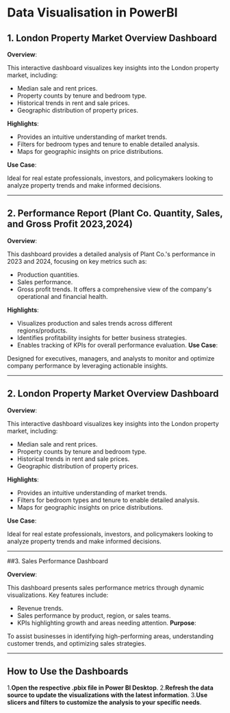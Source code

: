 # Data Visualisation in PowerBI

## 1. London Property Market Overview Dashboard

**Overview**:

This interactive dashboard visualizes key insights into the London property market, including:
- Median sale and rent prices.
- Property counts by tenure and bedroom type.
- Historical trends in rent and sale prices.
- Geographic distribution of property prices.

**Highlights**:

- Provides an intuitive understanding of market trends.
- Filters for bedroom types and tenure to enable detailed analysis.
- Maps for geographic insights on price distributions.

**Use Case**:

Ideal for real estate professionals, investors, and policymakers looking to analyze property trends and make informed decisions.
__________________________
## 2. Performance Report (Plant Co. Quantity, Sales, and Gross Profit 2023,2024)

**Overview**:

This dashboard provides a detailed analysis of Plant Co.'s performance in 2023 and 2024, focusing on key metrics such as:
- Production quantities.
- Sales performance.
- Gross profit trends.
It offers a comprehensive view of the company's operational and financial health.

**Highlights**:

- Visualizes production and sales trends across different regions/products.
- Identifies profitability insights for better business strategies.
- Enables tracking of KPIs for overall performance evaluation.
**Use Case**:
	
Designed for executives, managers, and analysts to monitor and optimize company performance by leveraging actionable insights.
____________________________________________
## 2. London Property Market Overview Dashboard

**Overview**:

This interactive dashboard visualizes key insights into the London property market, including:
- Median sale and rent prices.
- Property counts by tenure and bedroom type.
- Historical trends in rent and sale prices.
- Geographic distribution of property prices.

**Highlights**:

- Provides an intuitive understanding of market trends.
- Filters for bedroom types and tenure to enable detailed analysis.
- Maps for geographic insights on price distributions.

**Use Case**:

Ideal for real estate professionals, investors, and policymakers looking to analyze property trends and make informed decisions.
___________________________________________
##3. Sales Performance Dashboard

**Overview**:

This dashboard presents sales performance metrics through dynamic visualizations. Key features include:
- Revenue trends.
- Sales performance by product, region, or sales teams.
- KPIs highlighting growth and areas needing attention.
**Purpose**:

To assist businesses in identifying high-performing areas, understanding customer trends, and optimizing sales strategies.
________________________________________
## How to Use the Dashboards

1.**Open the respective .pbix file in Power BI Desktop**.
2.**Refresh the data source to update the visualizations with the latest information**.
3.**Use slicers and filters to customize the analysis to your specific needs**.
